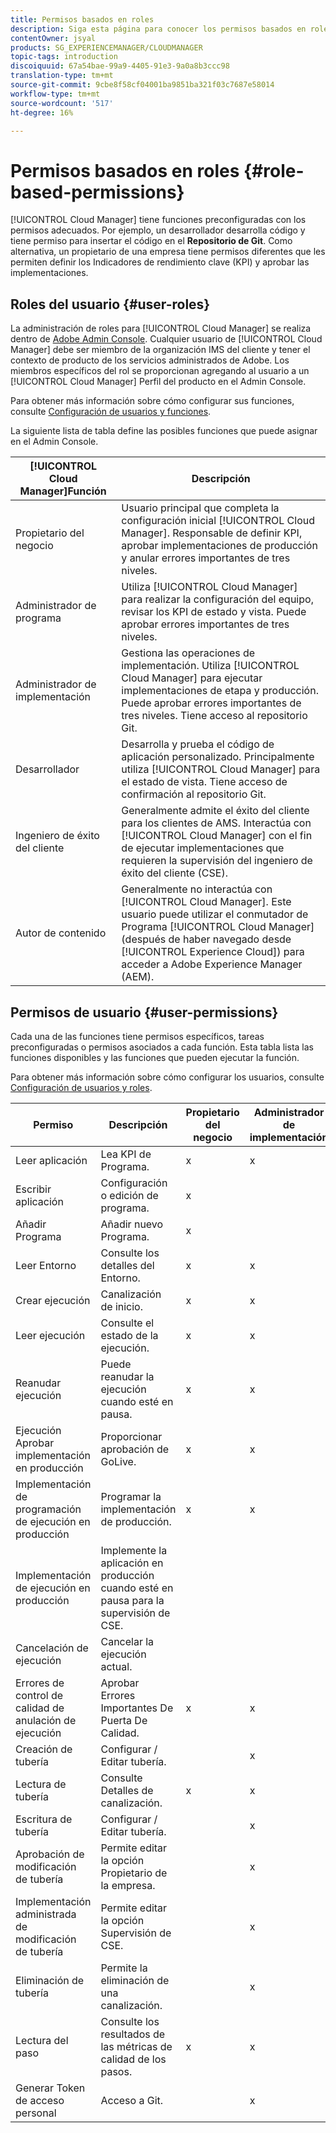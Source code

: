 ```yaml
---
title: Permisos basados en roles
description: Siga esta página para conocer los permisos basados en roles.
contentOwner: jsyal
products: SG_EXPERIENCEMANAGER/CLOUDMANAGER
topic-tags: introduction
discoiquuid: 67a54bae-99a9-4405-91e3-9a0a8b3ccc98
translation-type: tm+mt
source-git-commit: 9cbe8f58cf04001ba9851ba321f03c7687e58014
workflow-type: tm+mt
source-wordcount: '517'
ht-degree: 16%

---
```



# Permisos basados en roles {#role-based-permissions}

[!UICONTROL Cloud Manager] tiene funciones preconfiguradas con los permisos adecuados. Por ejemplo, un desarrollador desarrolla código y tiene permiso para insertar el código en el **Repositorio de Git**. Como alternativa, un propietario de una empresa tiene permisos diferentes que les permiten definir los Indicadores de rendimiento clave (KPI) y aprobar las implementaciones.

## Roles del usuario {#user-roles}

La administración de roles para [!UICONTROL Cloud Manager] se realiza dentro de [Adobe Admin Console](https://helpx.adobe.com/es/enterprise/using/admin-console.html). Cualquier usuario de [!UICONTROL Cloud Manager] debe ser miembro de la organización IMS del cliente y tener el contexto de producto de los servicios administrados de Adobe. Los miembros específicos del rol se proporcionan agregando al usuario a un [!UICONTROL Cloud Manager] Perfil del producto en el Admin Console.

Para obtener más información sobre cómo configurar sus funciones, consulte [Configuración de usuarios y funciones](setting-up-users-and-roles.md).

La siguiente lista de tabla define las posibles funciones que puede asignar en el Admin Console.

| **[!UICONTROL Cloud Manager]Función** | **Descripción** |
|---|---|
| Propietario del negocio | Usuario principal que completa la configuración inicial [!UICONTROL Cloud Manager]. Responsable de definir KPI, aprobar implementaciones de producción y anular errores importantes de tres niveles. |
| Administrador de programa | Utiliza [!UICONTROL Cloud Manager] para realizar la configuración del equipo, revisar los KPI de estado y vista. Puede aprobar errores importantes de tres niveles. |
| Administrador de implementación | Gestiona las operaciones de implementación. Utiliza [!UICONTROL Cloud Manager] para ejecutar implementaciones de etapa y producción. Puede aprobar errores importantes de tres niveles. Tiene acceso al repositorio Git. |
| Desarrollador | Desarrolla y prueba el código de aplicación personalizado. Principalmente utiliza [!UICONTROL Cloud Manager] para el estado de vista. Tiene acceso de confirmación al repositorio Git. |
| Ingeniero de éxito del cliente | Generalmente admite el éxito del cliente para los clientes de AMS. Interactúa con [!UICONTROL Cloud Manager] con el fin de ejecutar implementaciones que requieren la supervisión del ingeniero de éxito del cliente (CSE). |
| Autor de contenido | Generalmente no interactúa con [!UICONTROL Cloud Manager]. Este usuario puede utilizar el conmutador de Programa [!UICONTROL Cloud Manager] (después de haber navegado desde [!UICONTROL Experience Cloud]) para acceder a Adobe Experience Manager (AEM). |

## Permisos de usuario {#user-permissions}

Cada una de las funciones tiene permisos específicos, tareas preconfiguradas o permisos asociados a cada función. Esta tabla lista las funciones disponibles y las funciones que pueden ejecutar la función.

Para obtener más información sobre cómo configurar los usuarios, consulte [Configuración de usuarios y roles](setting-up-users-and-roles.md).

| Permiso | Descripción | Propietario del negocio | Administrador de implementación | Administrador de programa | Desarrollador | CSE |
|--- |--- |--- |--- |--- |--- |--- |
| Leer aplicación | Lea KPI de Programa. | x | x | x | x | x |
| Escribir aplicación | Configuración o edición de programa. | x |  |  |  |  |
| Añadir Programa | Añadir nuevo Programa. | x |  |  |  |  |
| Leer Entorno | Consulte los detalles del Entorno. | x | x | x | x | x |
| Crear ejecución | Canalización de inicio. | x | x | x |  |  |
| Leer ejecución | Consulte el estado de la ejecución. | x | x | x | x | x |
| Reanudar ejecución | Puede reanudar la ejecución cuando esté en pausa. | x | x | x |  | x |
| Ejecución Aprobar implementación en producción | Proporcionar aprobación de GoLive. | x | x | x |  |  |
| Implementación de programación de ejecución en producción | Programar la implementación de producción. | x | x | x |  | x |
| Implementación de ejecución en producción | Implemente la aplicación en producción cuando esté en pausa para la supervisión de CSE. |  |  |  |  | x |
| Cancelación de ejecución | Cancelar la ejecución actual. |  |  | x |  |  |
| Errores de control de calidad de anulación de ejecución | Aprobar Errores Importantes De Puerta De Calidad. | x | x | x |  |  |
| Creación de tubería | Configurar / Editar tubería. |  | x |  |  |  |
| Lectura de tubería | Consulte Detalles de canalización. | x | x | x | x | x |
| Escritura de tubería | Configurar / Editar tubería. |  | x |  |  |  |
| Aprobación de modificación de tubería | Permite editar la opción Propietario de la empresa. |  | x |  |  |  |
| Implementación administrada de modificación de tubería | Permite editar la opción Supervisión de CSE. |  | x |  |  |  |
| Eliminación de tubería | Permite la eliminación de una canalización. |  | x |  |  |  |
| Lectura del paso | Consulte los resultados de las métricas de calidad de los pasos. | x | x | x | x | x |
| Generar Token de acceso personal | Acceso a Git. |  | x |  | x |  |

